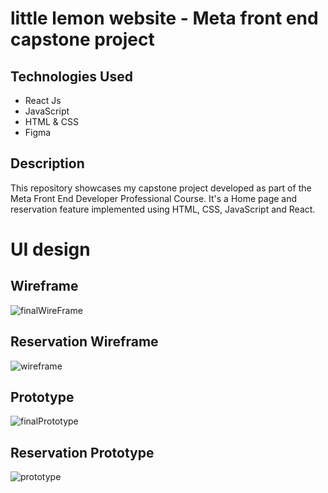# little lemon website - Meta front end capstone project

## Technologies Used
* React Js
* JavaScript
* HTML & CSS
* Figma

## Description

This repository showcases my capstone project developed as part of the Meta Front End Developer Professional Course. It's a Home page and reservation feature implemented using HTML, CSS, JavaScript and React.

# UI design
## Wireframe
![finalWireFrame](https://github.com/Chethan-R-R/frontend-capstone/assets/119437771/0f1174a1-9b23-42e3-a45c-e0c58580b951)


## Reservation Wireframe
![wireframe](https://github.com/Chethan-R-R/frontend-capstone/assets/119437771/1d403688-289a-4eac-8c64-09fe736288cf)


## Prototype
![finalPrototype](https://github.com/Chethan-R-R/frontend-capstone/assets/119437771/08de5dfe-3711-4a0b-b47a-b656a8877a2a)

## Reservation Prototype
![prototype](https://github.com/Chethan-R-R/frontend-capstone/assets/119437771/223af455-0cbd-4bf8-9cfc-fd3686c5c261)

